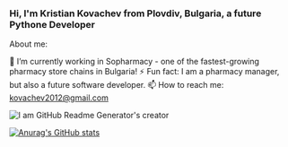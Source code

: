 ### Hi, I'm Kristian Kovachev from Plovdiv, Bulgaria, a future Pythone Developer

About me:

🔭 I’m currently working in Sopharmacy - one of the fastest-growing pharmacy store chains in Bulgaria!
⚡ Fun fact: I am a pharmacy manager, but also a future software developer.
📫 How to reach me: kovachev2012@gmail.com

![I am GitHub Readme Generator's creator](![image](https://github.com/KrisKov76/KrisKov76/assets/123325623/02bfc9af-d002-49f4-8f8a-415ebf4d0906)
)

[![Anurag's GitHub stats](https://github-readme-stats.vercel.app/api?username=KrisKov76)](https://github.com/anuraghazra/github-readme-stats)
